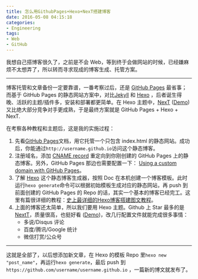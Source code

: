 ```yaml
---
title: 怎么用GithubPages+Hexo+NexT搭建博客
date: 2016-05-08 04:15:18
categories:
- Engineering
tags:
- Web
- GitHub
---
```

我想自己搭博客很久了，之前是不会 Web，等到终于会做网站的时候，已经嫌麻烦不太想弄了，所以转而寻求现成的博客生成、托管方案。
<!-- more -->
***
博客托管和文章备份一定要靠谱，一番考察过后，还是 [GitHub Pages](https://pages.github.com/) 最省事；而基于 GitHub Pages 的静态网站方案中，对比[Jekyll](https://jekyllrb.com/) 和 [Hexo](https://hexo.io/docs/writing.html) ，后者诞生得晚、活跃的主题/插件多，安装和部署都更简单。在 Hexo 主题中，[NexT](http://theme-next.iissnan.com/tag-plugins.html) ([Demo](http://notes.iissnan.com/))又比绝大部分竞争对手更成熟，于是最终方案就是 GitHub Pages + Hexo + NexT. 


在考察各种教程和主题后，这是我的实施过程：

1. 先看[GitHub Pages](https://pages.github.com/)文档，用它托管一个只包含 index.html 的静态网站。成功后，你能通过`http://username.github.io`访问这个静态博客。
2. 注册域名，添加 [CNAME record](https://en.wikipedia.org/wiki/CNAME_record) 重定向到你刚创建的 GitHub Pages 上的静态博客。另外，GitHub Pages 那边也需要配置一下： [Using a custom domain with GitHub Pages](https://help.github.com/articles/using-a-custom-domain-with-github-pages/)。
3. 了解 [Hexo](https://hexo.io/docs/) 这个静态博客生成器，按照 Doc 在本机创建一个博客模板。此时运行`hexo generate`命令可以根据初始模板生成对应的静态网站，再 push 到前面创建的 GitHub Pages 的 Repo 的话，其实一个基本的博客已经完工。这里有篇很详细的教程：[史上最详细的Hexo博客搭建图文教程](https://xuanwo.org/2015/03/26/hexo-intor/)。
4. 上面的博客还太简单，所以我们要用 Hexo 主题。Github 上 Star 最多的是[NextT](http://theme-next.iissnan.com/getting-started.html)，质量很高，也挺好看 ([Demo](http://notes.iissnan.com/))，改几行配置文件就能完成很多事情：
    + 多说/Disqus 评论
    + 百度/腾讯/Google 统计
    + 微信打赏/公众号

***
这就是全部了，以后想添加新文章，在 Hexo 的模板 Repo 里`hexo new "post_name"`，再运行`hexo generate`，最后 push 到`https://github.com/username/username.github.io` ，一篇新的博文就发布了。